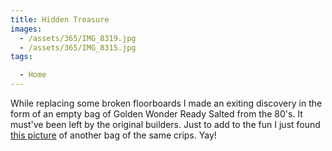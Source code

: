```yaml
---
title: Hidden Treasure
images:
  - /assets/365/IMG_8319.jpg
  - /assets/365/IMG_8315.jpg
tags:

  - Home
---
```

While replacing some broken floorboards I made an exiting discovery in the form of an empty bag of Golden Wonder Ready Salted from the 80's. It must've been left by the original builders. Just to add to the fun I just found [this picture](http://www.flickr.com/photos/23574881@N06/3494194715) of another bag of the same crips. Yay!